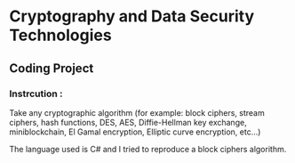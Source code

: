 # Cryptography and Data Security Technologies
## Coding Project
### Instrcution :
Take any cryptographic algorithm (for example: block ciphers, stream ciphers, hash functions, DES, AES, Diffie-Hellman key exchange, miniblockchain, El Gamal encryption, Elliptic curve encryption, etc...)

The language used is C# and I tried to reproduce a block ciphers algorithm.
